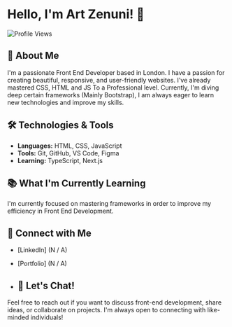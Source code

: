 # Hello, I'm Art Zenuni! 👋

![Profile Views](https://komarev.com/ghpvc/?username=artzenuni&color=brightgreen)

## 🚀 About Me

I'm a passionate Front End Developer based in London. I have a passion for creating beautiful, responsive, and user-friendly websites. I've already mastered CSS, HTML and JS To a Professional level. Currently, I'm diving deep certain frameworks (Mainly Bootstrap), I am always eager to learn new technologies and improve my skills.

## 🛠️ Technologies & Tools

- **Languages:** HTML, CSS, JavaScript
- **Tools:** Git, GitHub, VS Code, Figma
- **Learning:** TypeScript, Next.js

## 📚 What I'm Currently Learning

I'm currently focused on mastering frameworks in order to improve my efficiency in Front End Development.

## 🔗 Connect with Me

- [LinkedIn] (N / A)
- [Portfolio] (N / A)

- ## 💬 Let's Chat!

Feel free to reach out if you want to discuss front-end development, share ideas, or collaborate on projects. I'm always open to connecting with like-minded individuals!

